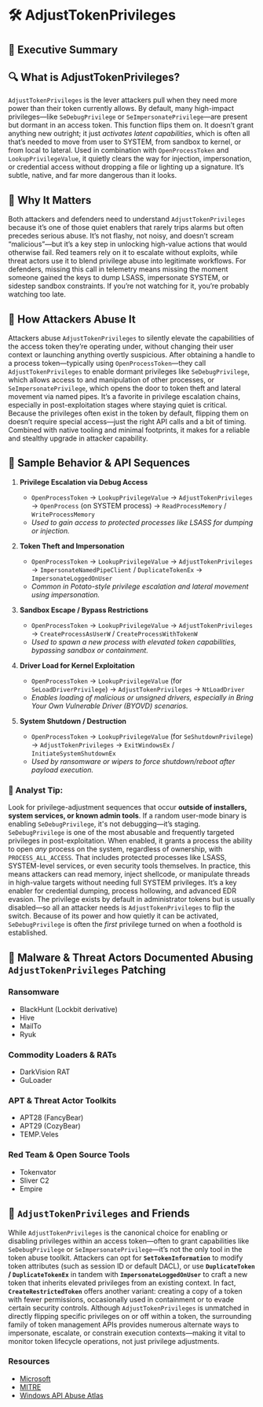 # 🛠️ AdjustTokenPrivileges

## 🚀 Executive Summary


## 🔍 What is AdjustTokenPrivileges?
`AdjustTokenPrivileges` is the lever attackers pull when they need more power than their token currently allows. By default, many high-impact privileges—like `SeDebugPrivilege` or `SeImpersonatePrivilege`—are present but dormant in an access token. This function flips them on. It doesn’t grant anything new outright; it just *activates latent capabilities*, which is often all that’s needed to move from user to SYSTEM, from sandbox to kernel, or from local to lateral. Used in combination with `OpenProcessToken` and `LookupPrivilegeValue`, it quietly clears the way for injection, impersonation, or credential access without dropping a file or lighting up a signature. It’s subtle, native, and far more dangerous than it looks.


## 🚩 Why It Matters
Both attackers and defenders need to understand `AdjustTokenPrivileges` because it’s one of those quiet enablers that rarely trips alarms but often precedes serious abuse. It’s not flashy, not noisy, and doesn’t scream “malicious”—but it’s a key step in unlocking high-value actions that would otherwise fail. Red teamers rely on it to escalate without exploits, while threat actors use it to blend privilege abuse into legitimate workflows. For defenders, missing this call in telemetry means missing the moment someone gained the keys to dump LSASS, impersonate SYSTEM, or sidestep sandbox constraints. If you’re not watching for it, you’re probably watching too late.


## 🧬 How Attackers Abuse It
Attackers abuse `AdjustTokenPrivileges` to silently elevate the capabilities of the access token they’re operating under, without changing their user context or launching anything overtly suspicious. After obtaining a handle to a process token—typically using `OpenProcessToken`—they call `AdjustTokenPrivileges` to enable dormant privileges like `SeDebugPrivilege`, which allows access to and manipulation of other processes, or `SeImpersonatePrivilege`, which opens the door to token theft and lateral movement via named pipes. It’s a favorite in privilege escalation chains, especially in post-exploitation stages where staying quiet is critical. Because the privileges often exist in the token by default, flipping them on doesn’t require special access—just the right API calls and a bit of timing. Combined with native tooling and minimal footprints, it makes for a reliable and stealthy upgrade in attacker capability.


## 👀 Sample Behavior & API Sequences
1. **Privilege Escalation via Debug Access**
   - `OpenProcessToken` → `LookupPrivilegeValue` → `AdjustTokenPrivileges` → `OpenProcess` (on SYSTEM process) → `ReadProcessMemory` / `WriteProcessMemory`
   - *Used to gain access to protected processes like LSASS for dumping or injection.*

2. **Token Theft and Impersonation**
   - `OpenProcessToken` → `LookupPrivilegeValue` → `AdjustTokenPrivileges` → `ImpersonateNamedPipeClient` / `DuplicateTokenEx` → `ImpersonateLoggedOnUser`
   - *Common in Potato-style privilege escalation and lateral movement using impersonation.*

3. **Sandbox Escape / Bypass Restrictions**
   - `OpenProcessToken` → `LookupPrivilegeValue` → `AdjustTokenPrivileges` → `CreateProcessAsUserW` / `CreateProcessWithTokenW`
   - *Used to spawn a new process with elevated token capabilities, bypassing sandbox or containment.*

4. **Driver Load for Kernel Exploitation**
   - `OpenProcessToken` → `LookupPrivilegeValue` (for `SeLoadDriverPrivilege`) → `AdjustTokenPrivileges` → `NtLoadDriver`
   - *Enables loading of malicious or unsigned drivers, especially in Bring Your Own Vulnerable Driver (BYOVD) scenarios.*

5. **System Shutdown / Destruction**
   - `OpenProcessToken` → `LookupPrivilegeValue` (for `SeShutdownPrivilege`) → `AdjustTokenPrivileges` → `ExitWindowsEx` / `InitiateSystemShutdownEx`
   - *Used by ransomware or wipers to force shutdown/reboot after payload execution.*

### 🧠 Analyst Tip:
Look for privilege-adjustment sequences that occur **outside of installers, system services, or known admin tools**. If a random user-mode binary is enabling `SeDebugPrivilege`, it's not debugging—it’s staging. `SeDebugPrivilege` is one of the most abusable and frequently targeted privileges in post-exploitation. When enabled, it grants a process the ability to open *any* process on the system, regardless of ownership, with `PROCESS_ALL_ACCESS`. That includes protected processes like LSASS, SYSTEM-level services, or even security tools themselves. In practice, this means attackers can read memory, inject shellcode, or manipulate threads in high-value targets without needing full SYSTEM privileges. It’s a key enabler for credential dumping, process hollowing, and advanced EDR evasion. The privilege exists by default in administrator tokens but is usually disabled—so all an attacker needs is `AdjustTokenPrivileges` to flip the switch. Because of its power and how quietly it can be activated, `SeDebugPrivilege` is often the *first* privilege turned on when a foothold is established.

## 🦠 Malware & Threat Actors Documented Abusing `AdjustTokenPrivileges` Patching

### Ransomware
 - BlackHunt (Lockbit derivative)
 - Hive
 - MailTo
 - Ryuk


### Commodity Loaders & RATs
 - DarkVision RAT
 - GuLoader

### APT & Threat Actor Toolkits
 - APT28 (FancyBear)
 - APT29 (CozyBear)
 - TEMP.Veles

### Red Team & Open Source Tools
 - Tokenvator
 - Sliver C2
 - Empire

## 🧵 `AdjustTokenPrivileges` and Friends
While `AdjustTokenPrivileges` is the canonical choice for enabling or disabling privileges within an access token—often to grant capabilities like `SeDebugPrivilege` or `SeImpersonatePrivilege`—it’s not the only tool in the token abuse toolkit. Attackers can opt for **`SetTokenInformation`** to modify token attributes (such as session ID or default DACL), or use **`DuplicateToken` / `DuplicateTokenEx`** in tandem with **`ImpersonateLoggedOnUser`** to craft a new token that inherits elevated privileges from an existing context. In fact, **`CreateRestrictedToken`** offers another variant: creating a copy of a token with fewer permissions, occasionally used in containment or to evade certain security controls. Although `AdjustTokenPrivileges` is unmatched in directly flipping specific privileges on or off within a token, the surrounding family of token management APIs provides numerous alternate ways to impersonate, escalate, or constrain execution contexts—making it vital to monitor token lifecycle operations, not just privilege adjustments.

### Resources
 - [Microsoft](https://learn.microsoft.com/en-us/windows/win32/api/securitybaseapi/nf-securitybaseapi-adjusttokenprivileges)
 - [MITRE](https://attack.mitre.org/techniques/T1134/)
 - [Windows API Abuse Atlas](https://github.com/danafaye/WindowsAPIAbuseAtlas)